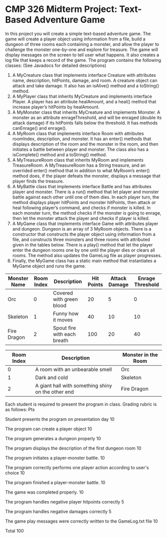 # CMP 326 Midterm Project: Text-Based Adventure Game

In this project you will create a simple text-based adventure game. The game will create a player object using information from a file, build a dungeon of three rooms each containing a monster, and allow the player to challenge the monster one-by-one and explore for treasure. The game will display messages on the screen to tell user what happens. It also creates a log file that keeps a record of the game.
The program contains the following classes: (See Javadocs for detailed descriptions)

1.	A MyCreature class that implements interface Creature with attributes name, description, hitPoints, damage, and room. A creature object can attack and take damage. It also has an isAlive() method and a toString() method.
2.	A MyPlayer class that inherits MyCreature and implements interface Player. A player has an attribute healAmount, and a heal() method that increase player’s hitPoints by healAmount.
3.	A MyMonster class that inherits MyCreature and implements Monster. A monster as an attribute enrageThreshold, and will be enraged (double its attack damage) if its hitPoints falls below the threshold. It has methods canEnrage() and enrage().
4.	A MyRoom class that implements interface Room with attributes roomIndex, description, and monster. It has an enter() methods that displays description of the room and the monster in the room, and then initiates a battle between player and monster. The class also has a isComplete() method and a toString() method.
5.	A MyTreasureRoom class that inherits MyRoom and implements TreasureRoom. A MyTreasureRoom has a String treasure, and an overrided enter() method that in addition to what MyRoom’s enter() method does, if the player defeats the monster, displays a message that player finds the treasure.
6.	A MyBattle class that implements interface Battle and has attributes player and monster. There is a run() method that let player and monster battle against each other until one of them dies. In each player turn, the method displays player hitPoints and monster hitPoints, then attack or heal following player’s command, and checks if monster is killed. In each monster turn, the method checks if the monster is going to enrage, then let the monster attack the player and checks if player is killed.
7.	A MyGame class that implements interface Game with attributes player and dungeon. Dungeon is an array of 3 MyRoom objects. There is a constructor that constructs the player object using information from a file, and constructs three monsters and three rooms with attributed given in the tables below. There is a play() method that let the player enter the dungeon rooms one by one until the player dies or clears all rooms. The method also updates the GameLog file as player progresses. 
8.	Finally, the MyGame class has a static main method that instantiates a MyGame object and runs the game.

|Monster Name	|Room Index	|Description	|Hit Points	|Attack Damage	|Enrage Threshold|
|---------------|---------------|---------------|---------------|---------------|----------------|
|Orc	|0	|Covered with green blood	|20	|5	|0|
|Skeleton	|1	|Funny how it moves	|40	|10	|10|
|Fire Dragon	|2	|Spout fire with each breath	|100	|20	|40|


|Room Index	|Description	|Monster in the Room|
|---------------|---------------|-------------------|
|0	|A room with an unbearable smell	|Orc|
|1	|Dark and cold	|Skeleton|
|2	|A giant hall with something shiny on the other end	|Fire Dragon|

Each student is required to present the program in class. Grading rubric is as follows:
	Pts
	
Student presents the program on presentation day	10

The program can create a player object	10

The program generates a dungeon properly	10

The program displays the description of the first dungeon room	10

The program initiates a player-monster battle.	10

The program correctly performs one player action according to user's choice	10

The program finished a player-monster battle.	10

The game was completed properly.	10

The program handles negative player hitpoints correctly	5

The program handles negative damages correctly	5

The game play messages were correctly written to the GameLog.txt file	10

Total	100


